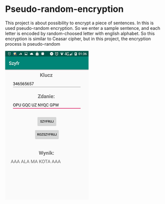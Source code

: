 # Pseudo-random-encryption
This project is about possibility to encrypt a piece of sentences. In this is used pseudo-random encryption. So we enter a sample sentence, and each letter is encoded by random-choosed letter with english alphabet. So this encryption is similar to Ceasar cipher, but in this project, the encryption process is pseudo-random

![encode](./images/encode.png)
